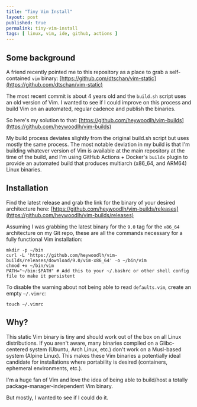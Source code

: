 ```yaml
---
title: "Tiny Vim Install"
layout: post
published: true
permalink: tiny-vim-install
tags: [ linux, vim, ide, github, actions ]
---
```


## Some background

A friend recently pointed me to this repository as a place to grab a self-contained `vim` binary: [https://github.com/dtschan/vim-static](https://github.com/dtschan/vim-static)

The most recent commit is about 4 years old and the `build.sh` script uses an old version of Vim. I wanted to see if I could improve on this process and build Vim on an automated, regular cadence and publish the binaries.

So here's my solution to that: [https://github.com/heywoodlh/vim-builds](https://github.com/heywoodlh/vim-builds)

My build process deviates slightly from the original build.sh script but uses mostly the same process. The most notable deviation in my build is that I'm building whatever version of Vim is available at the main repository at the time of the build, and I'm using GitHub Actions + Docker's `buildx` plugin to provide an automated build that produces multiarch (x86_64, and ARM64) Linux binaries.

## Installation

Find the latest release and grab the link for the binary of your desired architecture here: [https://github.com/heywoodlh/vim-builds/releases](https://github.com/heywoodlh/vim-builds/releases)

Assuming I was grabbing the latest binary for the `9.0` tag for the `x86_64` architecture on my Git repo, these are all the commands necessary for a fully functional Vim installation:

```
mkdir -p ~/bin
curl -L 'https://github.com/heywoodlh/vim-builds/releases/download/9.0/vim-x86_64' -o ~/bin/vim
chmod +x ~/bin/vim
PATH="~/bin:$PATH" # Add this to your ~/.bashrc or other shell config file to make it persistent
```

To disable the warning about not being able to read `defaults.vim`, create an empty `~/.vimrc`:

```
touch ~/.vimrc
```

## Why?

This static Vim binary is tiny and should work out of the box on all Linux distributions. If you aren't aware, many binaries compiled on a Glibc-centered system (Ubuntu, Arch Linux, etc.) don't work on a Musl-based system (Alpine Linux). This makes these Vim binaries a potentially ideal candidate for installations where portability is desired (containers, ephemeral environments, etc.).

I'm a huge fan of Vim and love the idea of being able to build/host a totally package-manager-independent Vim binary.

But mostly, I wanted to see if I could do it.

